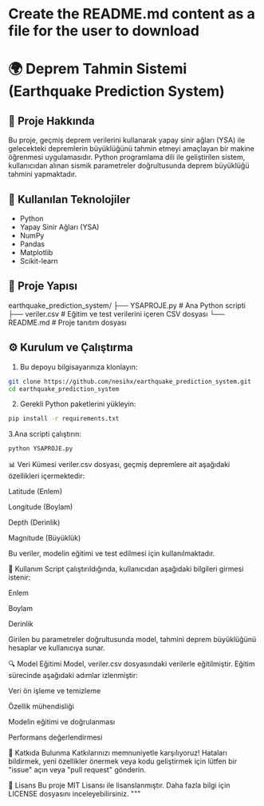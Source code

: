 # Create the README.md content as a file for the user to download


# 🌍 Deprem Tahmin Sistemi (Earthquake Prediction System)

## 📌 Proje Hakkında

Bu proje, geçmiş deprem verilerini kullanarak yapay sinir ağları (YSA) ile gelecekteki depremlerin büyüklüğünü tahmin etmeyi amaçlayan bir makine öğrenmesi uygulamasıdır. Python programlama dili ile geliştirilen sistem, kullanıcıdan alınan sismik parametreler doğrultusunda deprem büyüklüğü tahmini yapmaktadır.

## 🧠 Kullanılan Teknolojiler

- Python
- Yapay Sinir Ağları (YSA)
- NumPy
- Pandas
- Matplotlib
- Scikit-learn

## 📁 Proje Yapısı

earthquake_prediction_system/
├── YSAPROJE.py # Ana Python scripti
├── veriler.csv # Eğitim ve test verilerini içeren CSV dosyası
└── README.md # Proje tanıtım dosyası

## ⚙️ Kurulum ve Çalıştırma
1. Bu depoyu bilgisayarınıza klonlayın:

```bash
git clone https://github.com/nesihx/earthquake_prediction_system.git
cd earthquake_prediction_system 
```

2. Gerekli Python paketlerini yükleyin:
```bash
pip install -r requirements.txt 
```
3.Ana scripti çalıştırın:
```bash
python YSAPROJE.py  
```
📊 Veri Kümesi
veriler.csv dosyası, geçmiş depremlere ait aşağıdaki özellikleri içermektedir:

Latitude (Enlem)

Longitude (Boylam)

Depth (Derinlik)

Magnitude (Büyüklük)

Bu veriler, modelin eğitimi ve test edilmesi için kullanılmaktadır.

🚀 Kullanım
Script çalıştırıldığında, kullanıcıdan aşağıdaki bilgileri girmesi istenir:

Enlem

Boylam

Derinlik

Girilen bu parametreler doğrultusunda model, tahmini deprem büyüklüğünü hesaplar ve kullanıcıya sunar.

🔍 Model Eğitimi
Model, veriler.csv dosyasındaki verilerle eğitilmiştir. Eğitim sürecinde aşağıdaki adımlar izlenmiştir:

Veri ön işleme ve temizleme

Özellik mühendisliği

Modelin eğitimi ve doğrulanması

Performans değerlendirmesi

🤝 Katkıda Bulunma
Katkılarınızı memnuniyetle karşılıyoruz! Hataları bildirmek, yeni özellikler önermek veya kodu geliştirmek için lütfen bir "issue" açın veya "pull request" gönderin.

📄 Lisans
Bu proje MIT Lisansı ile lisanslanmıştır. Daha fazla bilgi için LICENSE dosyasını inceleyebilirsiniz.
"""
